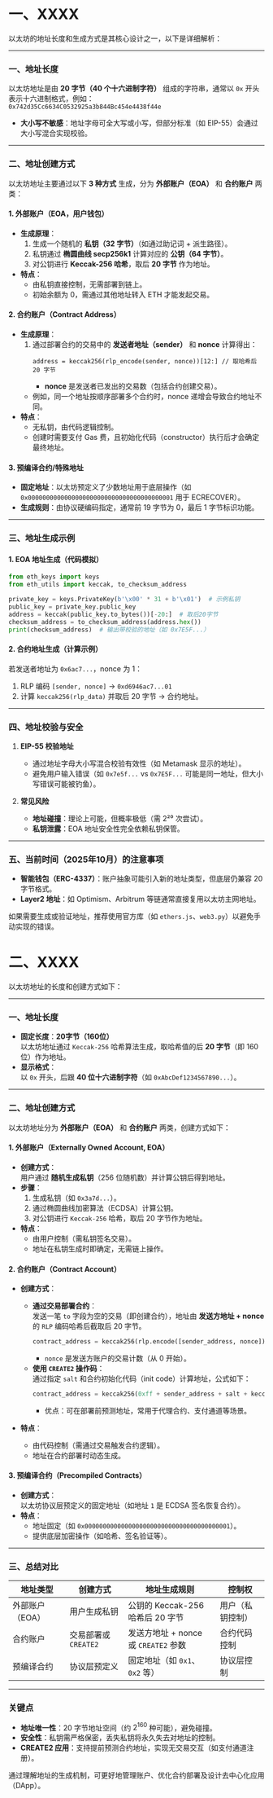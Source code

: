 
# 一、XXXX

以太坊的地址长度和生成方式是其核心设计之一，以下是详细解析：

---

### **一、地址长度**
以太坊地址是由 **20 字节（40 个十六进制字符）** 组成的字符串，通常以 `0x` 开头表示十六进制格式，例如：  
`0x742d35Cc6634C0532925a3b844Bc454e4438f44e`  
- **大小写不敏感**：地址字母可全大写或小写，但部分标准（如 EIP-55）会通过大小写混合实现校验。

---

### **二、地址创建方式**
以太坊地址主要通过以下 **3 种方式** 生成，分为 **外部账户（EOA）** 和 **合约账户** 两类：

#### **1. 外部账户（EOA，用户钱包）**
- **生成原理**：  
  1. 生成一个随机的 **私钥（32 字节）**（如通过助记词 + 派生路径）。  
  2. 私钥通过 **椭圆曲线 secp256k1** 计算对应的 **公钥（64 字节）**。  
  3. 对公钥进行 **Keccak-256 哈希**，取后 **20 字节** 作为地址。  
- **特点**：  
  - 由私钥直接控制，无需部署到链上。  
  - 初始余额为 0，需通过其他地址转入 ETH 才能发起交易。

#### **2. 合约账户（Contract Address）**
- **生成原理**：  
  1. 通过部署合约的交易中的 **发送者地址（sender）** 和 **nonce** 计算得出：  
     ```
     address = keccak256(rlp_encode(sender, nonce))[12:] // 取哈希后 20 字节
     ```  
     - **nonce** 是发送者已发出的交易数（包括合约创建交易）。  
  - 例如，同一个地址按顺序部署多个合约时，nonce 递增会导致合约地址不同。
- **特点**：  
  - 无私钥，由代码逻辑控制。  
  - 创建时需要支付 Gas 费，且初始化代码（constructor）执行后才会确定最终地址。

#### **3. 预编译合约/特殊地址**
- **固定地址**：以太坊预定义了少数地址用于底层操作（如 `0x0000000000000000000000000000000000000001` 用于 ECRECOVER）。  
- **生成规则**：由协议硬编码指定，通常前 19 字节为 0，最后 1 字节标识功能。

---

### **三、地址生成示例**
#### **1. EOA 地址生成（代码模拟）**
```python
from eth_keys import keys
from eth_utils import keccak, to_checksum_address

private_key = keys.PrivateKey(b'\x00' * 31 + b'\x01')  # 示例私钥
public_key = private_key.public_key
address = keccak(public_key.to_bytes())[-20:]  # 取后20字节
checksum_address = to_checksum_address(address.hex())
print(checksum_address)  # 输出带校验的地址（如 0x7E5F...）
```

#### **2. 合约地址生成（计算示例）**
若发送者地址为 `0x6ac7...`，nonce 为 1：  
1. RLP 编码 `[sender, nonce]` → `0xd6946ac7...01`  
2. 计算 `keccak256(rlp_data)` 并取后 20 字节 → 合约地址。

---

### **四、地址校验与安全**
1. **EIP-55 校验地址**  
   - 通过地址字母大小写混合校验有效性（如 Metamask 显示的地址）。  
   - 避免用户输入错误（如 `0x7e5f...` vs `0x7E5F...` 可能是同一地址，但大小写错误可能被钓鱼）。

2. **常见风险**  
   - **地址碰撞**：理论上可能，但概率极低（需 2²⁰ 次尝试）。  
   - **私钥泄露**：EOA 地址安全性完全依赖私钥保管。

---

### **五、当前时间（2025年10月）的注意事项**
- **智能钱包（ERC-4337）**：账户抽象可能引入新的地址类型，但底层仍兼容 20 字节格式。  
- **Layer2 地址**：如 Optimism、Arbitrum 等链通常直接复用以太坊主网地址。

如果需要生成或验证地址，推荐使用官方库（如 `ethers.js`、`web3.py`）以避免手动实现的错误。



# 二、XXXX


以太坊地址的长度和创建方式如下：

---

### **一、地址长度**
- **固定长度**：**20字节（160位）**  
  以太坊地址通过 `Keccak-256` 哈希算法生成，取哈希值的后 **20 字节**（即 160 位）作为地址。
- **显示格式**：  
  以 `0x` 开头，后跟 **40 位十六进制字符**（如 `0xAbcDef1234567890...`）。

---

### **二、地址创建方式**
以太坊地址分为 **外部账户（EOA）** 和 **合约账户** 两类，创建方式如下：

#### **1. 外部账户（Externally Owned Account, EOA）**
- **创建方式**：  
  用户通过 **随机生成私钥**（256 位随机数）并计算公钥后得到地址。
- **步骤**：
  1. 生成私钥（如 `0x3a7d...`）。
  2. 通过椭圆曲线加密算法（ECDSA）计算公钥。
  3. 对公钥进行 `Keccak-256` 哈希，取后 20 字节作为地址。
- **特点**：
  - 由用户控制（需私钥签名交易）。
  - 地址在私钥生成时即确定，无需链上操作。

#### **2. 合约账户（Contract Account）**
- **创建方式**：
  - **通过交易部署合约**：  
    发送一笔 `to` 字段为空的交易（即创建合约），地址由 **发送方地址 + nonce** 的 `RLP` 编码哈希后截取后 20 字节。
    ```python
    contract_address = keccak256(rlp.encode([sender_address, nonce]))[-20:]
    ```
    - `nonce` 是发送方账户的交易计数（从 0 开始）。
  - **使用 `CREATE2` 操作码**：  
    通过指定 `salt` 和合约初始化代码（init code）计算地址，公式如下：
    ```python
    contract_address = keccak256(0xff + sender_address + salt + keccak256(init_code))[-20:]
    ```
    - 优点：可在部署前预测地址，常用于代理合约、支付通道等场景。

- **特点**：
  - 由代码控制（需通过交易触发合约逻辑）。
  - 地址在合约部署时动态生成。

#### **3. 预编译合约（Precompiled Contracts）**
- **创建方式**：  
  以太坊协议层预定义的固定地址（如地址 `1` 是 ECDSA 签名恢复合约）。
- **特点**：
  - 地址固定（如 `0x0000000000000000000000000000000000000001`）。
  - 提供底层加密操作（如哈希、签名验证等）。

---

### **三、总结对比**
| **地址类型**      | **创建方式**                          | **地址生成规则**                          | **控制权**         |
|-------------------|---------------------------------------|------------------------------------------|--------------------|
| 外部账户（EOA）    | 用户生成私钥                          | 公钥的 Keccak-256 哈希后 20 字节          | 用户（私钥控制）   |
| 合约账户          | 交易部署或 `CREATE2`                  | 发送方地址 + nonce 或 `CREATE2` 参数      | 合约代码控制       |
| 预编译合约        | 协议层预定义                          | 固定地址（如 `0x1`、`0x2` 等）           | 协议层控制         |

---

### **关键点**
- **地址唯一性**：20 字节地址空间（约 $2^{160}$ 种可能），避免碰撞。
- **安全性**：私钥需严格保密，丢失私钥将永久失去对地址的控制。
- **CREATE2 应用**：支持提前预测合约地址，实现无交易交互（如支付通道注册）。

通过理解地址的生成机制，可更好地管理账户、优化合约部署及设计去中心化应用（DApp）。

